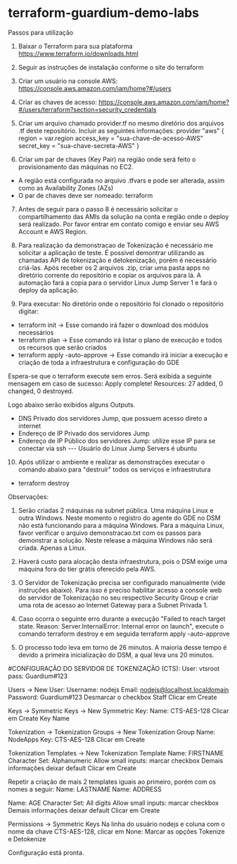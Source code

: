 # terraform-guardium-demo-labs

Passos para utilização

1) Baixar o Terraform para sua plataforma
https://www.terraform.io/downloads.html

2) Seguir as instruções de instalação conforme o site do terraform

3) Criar um usuário na console AWS: https://console.aws.amazon.com/iam/home?#/users

4) Criar as chaves de acesso: https://console.aws.amazon.com/iam/home?#/users/terraform?section=security_credentials

5) Criar um arquivo chamado provider.tf no mesmo diretório dos arquivos .tf deste repositório. Incluir as seguintes informações:
provider "aws" {
  region     = var.region
  access_key = "sua-chave-de-acesso-AWS"
  secret_key = "sua-chave-secreta-AWS"
}

6) Criar um par de chaves (Key Pair) na região onde será feito o provisionamento das máquinas no EC2.
- A região está configurada no arquivo .tfvars e pode ser alterada, assim como as Availability Zones (AZs)
- O par de chaves deve ser nomeado: terraform

7) Antes de seguir para o passo 8 é necessário solicitar o compartilhamento das AMIs da solução na conta e região onde o deploy será realizado. Por favor entrar em contato comigo e enviar seu AWS Account e AWS Region.

8) Para realização da demonstracao de Tokenização é necessário me solicitar a aplicação de teste. É possível demontrar utilizando as chamadas API de tokenização e detokenização, porém é necessário criá-las. Após receber os 2 arquivos .zip, criar uma pasta apps no diretório corrente do repositório e copiar os arquivos para lá. A automação fará a copia para o servidor Linux Jump Server 1 e fará o deploy da aplicação.

9) Para executar: No diretório onde o repositório foi clonado o repositório digitar:
- terraform init ->
Esse comando irá fazer o download dos módulos necessários
- terraform plan ->
Esse comando irá listar o plano de execução e todos os recursos que serão criados
- terraform apply -auto-approve ->
Esse comando irá iniciar a execução e criação de toda a infraestrutura e configuração do GDE

Espera-se que o terraform execute sem erros. Será exibida a seguinte mensagem em caso de sucesso:
Apply complete! Resources: 27 added, 0 changed, 0 destroyed.

Logo abaixo serão exibidos alguns Outputs.
- DNS Privado dos servidores Jump, que possuem acesso direto a internet
- Endereço de IP Privado dos servidores Jump
- Endereço de IP Público dos servidores Jump: utilize esse IP para se conectar via ssh
--- Usuário do Linux Jump Servers é ubuntu

10) Após utilizar o ambiente e realizar as demonstrações executar o comando abaixo para "destruir" todos os serviços e infraestrutura
- terraform destroy

Observações:
1) Serão criadas 2 máquinas na subnet pública. Uma máquina Linux e outra Windows. Neste momento o registro do agente do GDE no DSM não está funcionando para a máquina Windows. Para a máquina Linux, favor verificar o arquivo demonstracao.txt com os passos para demonstrar a solução. Neste release a máquina Windows não será criada. Apenas a Linux.

2) Haverá custo para alocação desta infraestrutura, pois o DSM exige uma máquina fora do tier grátis oferecido pela AWS.

3) O Servidor de Tokenização precisa ser configurado manualmente (vide instruções abaixo). Para isso é preciso habilitar acesso a console web do servidor de Tokenização no seu respectivo Security Group e criar uma rota de acesso ao Internet Gateway para a Subnet Privada 1.

4) Caso ocorra o seguinte erro durante a execução "Failed to reach target state. Reason: Server.InternalError: Internal error on launch", execute o comando terraform destroy e em seguida terraform apply -auto-approve

5) O processo todo leva em torno de 26 minutos. A maioria desse tempo é devido a primeira inicialização do DSM, a qual leva uns 20 minutos.

#CONFIGURAÇÃO DO SERVIDOR DE TOKENIZAÇÃO (CTS):
User: vtsroot
pass: Guardium#123

Users -> New User:
Username: nodejs
Email: nodejs@localhost.localdomain
Password: Guardium#123
Desmarcar o checkbox Staff
Clicar em Create

Keys -> Symmetric Keys -> New Symmetric Key:
Name: CTS-AES-128
Clicar em Create Key Name

Tokenization -> Tokenization Groups -> New Tokenization Group
Name: NodeApps
Key: CTS-AES-128
Clicar em Create

Tokenization Templates -> New Tokenization Template
Name: FIRSTNAME
Character Set: Alphanumeric
Allow small inputs: marcar checkbox
Demais informações deixar default
Clicar em Create

Repetir a criação de mais 2 templates iguais ao primeiro, porém com os nomes a seguir:
Name: LASTNAME
Name: ADDRESS

Name: AGE
Character Set: All digits
Allow small inputs: marcar checkbox
Demais informações deixar default
Clicar em Create

Permissions -> Symmetric Keys
Na linha do usuário nodejs e coluna com o nome da chave CTS-AES-128, clicar em None:
Marcar as opções Tokenize e Detokenize

Configuração está pronta.
